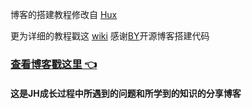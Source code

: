

博客的搭建教程修改自 [Hux](https://github.com/qiubaiying/qiubaiying.github.io) 

更为详细的教程戳这 [wiki](https://github.com/qiubaiying/qiubaiying.github.io/wiki/%E5%8D%9A%E5%AE%A2%E6%90%AD%E5%BB%BA%E8%AF%A6%E7%BB%86%E6%95%99%E7%A8%8B)
感谢[BY](https://github.com/qiubaiying/qiubaiying.github.io)开源博客搭建代码

### [查看博客戳这里 👈](http://jevishoo.github.io)
#### 这是JH成长过程中所遇到的问题和所学到的知识的分享博客
